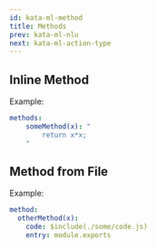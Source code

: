 ```yaml
---
id: kata-ml-method
title: Methods
prev: kata-ml-nlu
next: kata-ml-action-type
---
```


## Inline Method

Example:

```yaml
methods:
    someMethod(x): "
        return x*x;
    "
```

## Method from File

Example:

```yaml
method:
  otherMethod(x):
    code: $include(./some/code.js)
    entry: module.exports
```
